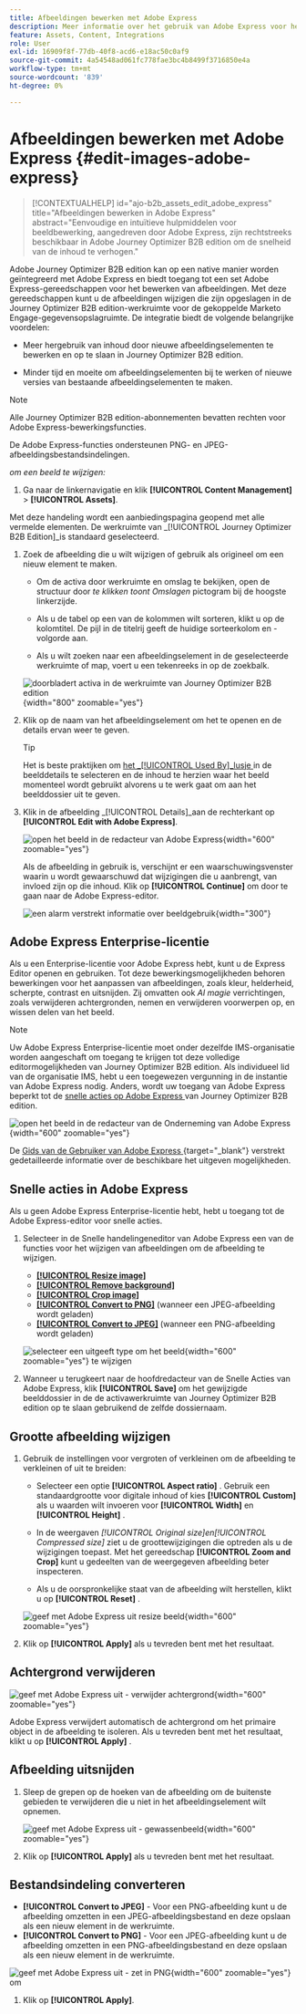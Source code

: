 ```yaml
---
title: Afbeeldingen bewerken met Adobe Express
description: Meer informatie over het gebruik van Adobe Express voor het bewerken van afbeeldingen in de werkruimte van Journey Optimizer B2B edition.
feature: Assets, Content, Integrations
role: User
exl-id: 16909f8f-77db-40f8-acd6-e18ac50c0af9
source-git-commit: 4a54548ad061fc778fae3bc4b8499f3716850e4a
workflow-type: tm+mt
source-wordcount: '839'
ht-degree: 0%

---
```


# Afbeeldingen bewerken met Adobe Express {#edit-images-adobe-express}

>[!CONTEXTUALHELP]
>id="ajo-b2b_assets_edit_adobe_express"
>title="Afbeeldingen bewerken in Adobe Express"
>abstract="Eenvoudige en intuïtieve hulpmiddelen voor beeldbewerking, aangedreven door Adobe Express, zijn rechtstreeks beschikbaar in Adobe Journey Optimizer B2B edition om de snelheid van de inhoud te verhogen."

Adobe Journey Optimizer B2B edition kan op een native manier worden geïntegreerd met Adobe Express en biedt toegang tot een set Adobe Express-gereedschappen voor het bewerken van afbeeldingen. Met deze gereedschappen kunt u de afbeeldingen wijzigen die zijn opgeslagen in de Journey Optimizer B2B edition-werkruimte voor de gekoppelde Marketo Engage-gegevensopslagruimte. De integratie biedt de volgende belangrijke voordelen:

* Meer hergebruik van inhoud door nieuwe afbeeldingselementen te bewerken en op te slaan in Journey Optimizer B2B edition.

* Minder tijd en moeite om afbeeldingselementen bij te werken of nieuwe versies van bestaande afbeeldingselementen te maken.

>[!NOTE]
>
>Alle Journey Optimizer B2B edition-abonnementen bevatten rechten voor Adobe Express-bewerkingsfuncties.

De Adobe Express-functies ondersteunen PNG- en JPEG-afbeeldingsbestandsindelingen.

_om een beeld te wijzigen:_

1. Ga naar de linkernavigatie en klik **[!UICONTROL Content Management]** > **[!UICONTROL Assets]**.

Met deze handeling wordt een aanbiedingspagina geopend met alle vermelde elementen. De werkruimte van _[!UICONTROL Journey Optimizer B2B Edition]_is standaard geselecteerd.

1. Zoek de afbeelding die u wilt wijzigen of gebruik als origineel om een nieuw element te maken.

   * Om de activa door werkruimte en omslag te bekijken, open de structuur door _te klikken toont Omslagen_ pictogram bij de hoogste linkerzijde.

   * Als u de tabel op een van de kolommen wilt sorteren, klikt u op de kolomtitel. De pijl in de titelrij geeft de huidige sorteerkolom en -volgorde aan.

   * Als u wilt zoeken naar een afbeeldingselement in de geselecteerde werkruimte of map, voert u een tekenreeks in op de zoekbalk.

   ![ doorbladert activa in de werkruimte van Journey Optimizer B2B edition ](./assets/assets-native-workspace-filtered.png){width="800" zoomable="yes"}

1. Klik op de naam van het afbeeldingselement om het te openen en de details ervan weer te geven.

   >[!TIP]
   >
   >Het is beste praktijken om [ het _[!UICONTROL Used By]_lusje ](./marketo-engage-design-studio.md#view-asset-used-by-references) in de beelddetails te selecteren en de inhoud te herzien waar het beeld momenteel wordt gebruikt alvorens u te werk gaat om aan het beelddossier uit te geven.

1. Klik in de afbeelding _[!UICONTROL Details]_aan de rechterkant op **[!UICONTROL Edit with Adobe Express]**.

   ![ open het beeld in de redacteur van Adobe Express ](./assets/assets-edit-adobe-express.png){width="600" zoomable="yes"}

   Als de afbeelding in gebruik is, verschijnt er een waarschuwingsvenster waarin u wordt gewaarschuwd dat wijzigingen die u aanbrengt, van invloed zijn op die inhoud. Klik op **[!UICONTROL Continue]** om door te gaan naar de Adobe Express-editor.

   ![ een alarm verstrekt informatie over beeldgebruik ](./assets/assets-edit-adobe-express-usage-alert.png){width="300"}

## Adobe Express Enterprise-licentie

Als u een Enterprise-licentie voor Adobe Express hebt, kunt u de Express Editor openen en gebruiken. Tot deze bewerkingsmogelijkheden behoren bewerkingen voor het aanpassen van afbeeldingen, zoals kleur, helderheid, scherpte, contrast en uitsnijden. Zij omvatten ook _AI magie_ verrichtingen, zoals verwijderen achtergronden, nemen en verwijderen voorwerpen op, en wissen delen van het beeld.

>[!NOTE]
>
>Uw Adobe Express Enterprise-licentie moet onder dezelfde IMS-organisatie worden aangeschaft om toegang te krijgen tot deze volledige editormogelijkheden van Journey Optimizer B2B edition. Als individueel lid van de organisatie IMS, hebt u een toegewezen vergunning in de instantie van Adobe Express nodig. Anders, wordt uw toegang van Adobe Express beperkt tot de [ snelle acties op Adobe Express ](#quick-actions-in-adobe-express) van Journey Optimizer B2B edition.

![ open het beeld in de redacteur van de Onderneming van Adobe Express ](./assets/assets-edit-adobe-express-enterprise-editor.png){width="600" zoomable="yes"}

De [ Gids van de Gebruiker van Adobe Express ](https://helpx.adobe.com/express/user-guide.html){target="_blank"} verstrekt gedetailleerde informatie over de beschikbare het uitgeven mogelijkheden.

## Snelle acties in Adobe Express

Als u geen Adobe Express Enterprise-licentie hebt, hebt u toegang tot de Adobe Express-editor voor snelle acties.

1. Selecteer in de Snelle handelingeneditor van Adobe Express een van de functies voor het wijzigen van afbeeldingen om de afbeelding te wijzigen.

   * [**[!UICONTROL Resize image]**](#resize-image)
   * [**[!UICONTROL Remove background]**](#remove-background)
   * [**[!UICONTROL Crop image]**](#crop-image)
   * [**[!UICONTROL Convert to PNG]**](#convert-file-format) (wanneer een JPEG-afbeelding wordt geladen)
   * [**[!UICONTROL Convert to JPEG]**](#convert-file-format) (wanneer een PNG-afbeelding wordt geladen)

   ![ selecteer een uitgeeft type om het beeld ](./assets/assets-edit-adobe-express-left-menu.png){width="600" zoomable="yes"} te wijzigen

1. Wanneer u terugkeert naar de hoofdredacteur van de Snelle Acties van Adobe Express, klik **[!UICONTROL Save]** om het gewijzigde beelddossier in de de activawerkruimte van Journey Optimizer B2B edition op te slaan gebruikend de zelfde dossiernaam.

## Grootte afbeelding wijzigen

1. Gebruik de instellingen voor vergroten of verkleinen om de afbeelding te verkleinen of uit te breiden:

   * Selecteer een optie **[!UICONTROL Aspect ratio]** . Gebruik een standaardgrootte voor digitale inhoud of kies **[!UICONTROL Custom]** als u waarden wilt invoeren voor **[!UICONTROL Width]** en **[!UICONTROL Height]** .

   * In de weergaven _[!UICONTROL Original size]_en_[!UICONTROL Compressed size]_ ziet u de groottewijzigingen die optreden als u de wijzigingen toepast. Met het gereedschap **[!UICONTROL Zoom and Crop]** kunt u gedeelten van de weergegeven afbeelding beter inspecteren.

   * Als u de oorspronkelijke staat van de afbeelding wilt herstellen, klikt u op **[!UICONTROL Reset]** .

   ![ geef met Adobe Express uit resize beeld ](./assets/assets-edit-adobe-express-resize-image.png){width="600" zoomable="yes"}

1. Klik op **[!UICONTROL Apply]** als u tevreden bent met het resultaat.

## Achtergrond verwijderen

![ geef met Adobe Express uit - verwijder achtergrond ](./assets/assets-edit-adobe-express-remove-background.png){width="600" zoomable="yes"}

Adobe Express verwijdert automatisch de achtergrond om het primaire object in de afbeelding te isoleren. Als u tevreden bent met het resultaat, klikt u op **[!UICONTROL Apply]** .

## Afbeelding uitsnijden

1. Sleep de grepen op de hoeken van de afbeelding om de buitenste gebieden te verwijderen die u niet in het afbeeldingselement wilt opnemen.

   ![ geef met Adobe Express uit - gewassenbeeld ](./assets/assets-edit-adobe-express-crop-image.png){width="600" zoomable="yes"}

1. Klik op **[!UICONTROL Apply]** als u tevreden bent met het resultaat.

## Bestandsindeling converteren

* **[!UICONTROL Convert to JPEG]** - Voor een PNG-afbeelding kunt u de afbeelding omzetten in een JPEG-afbeeldingsbestand en deze opslaan als een nieuw element in de werkruimte.
* **[!UICONTROL Convert to PNG]** - Voor een JPEG-afbeelding kunt u de afbeelding omzetten in een PNG-afbeeldingsbestand en deze opslaan als een nieuw element in de werkruimte.

![ geef met Adobe Express uit - zet in PNG ](./assets/assets-edit-adobe-express-convert-to-png.png){width="600" zoomable="yes"} om

1. Klik op **[!UICONTROL Apply]**.
